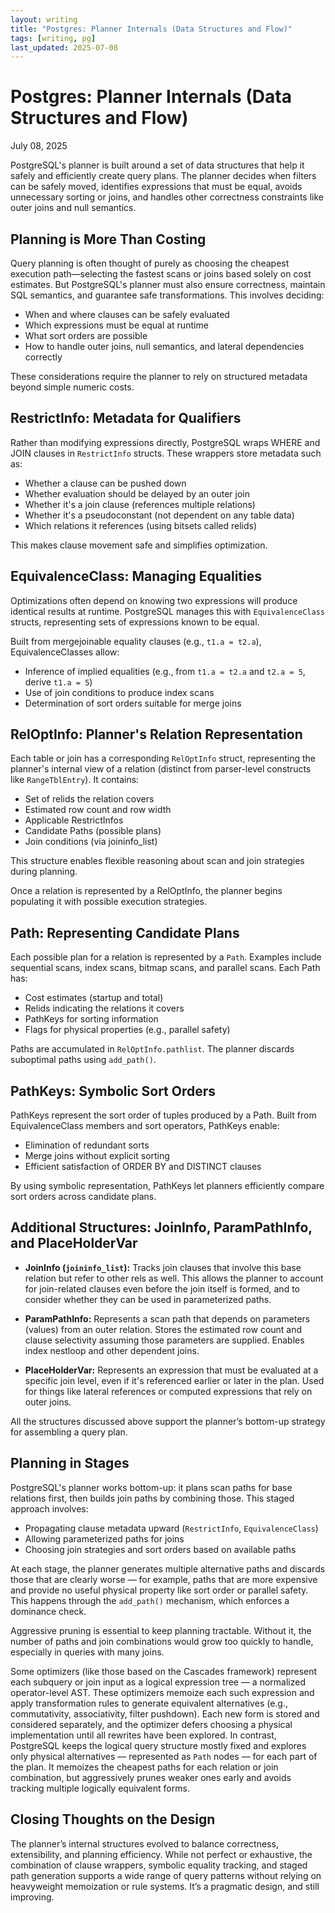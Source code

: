 ```yaml
---
layout: writing
title: "Postgres: Planner Internals (Data Structures and Flow)"
tags: [writing, pg]
last_updated: 2025-07-08
---
```

# Postgres: Planner Internals (Data Structures and Flow)

July 08, 2025

PostgreSQL's planner is built around a set of data structures that help it safely and efficiently create query plans. The planner decides when filters can be safely moved, identifies expressions that must be equal, avoids unnecessary sorting or joins, and handles other correctness constraints like outer joins and null semantics.
## Planning is More Than Costing

Query planning is often thought of purely as choosing the cheapest execution path—selecting the fastest scans or joins based solely on cost estimates. But PostgreSQL's planner must also ensure correctness, maintain SQL semantics, and guarantee safe transformations. This involves deciding:

- When and where clauses can be safely evaluated
- Which expressions must be equal at runtime
- What sort orders are possible
- How to handle outer joins, null semantics, and lateral dependencies correctly

These considerations require the planner to rely on structured metadata beyond simple numeric costs.

## RestrictInfo: Metadata for Qualifiers

Rather than modifying expressions directly, PostgreSQL wraps WHERE and JOIN clauses in `RestrictInfo` structs. These wrappers store metadata such as:

- Whether a clause can be pushed down
- Whether evaluation should be delayed by an outer join
- Whether it's a join clause (references multiple relations)
- Whether it's a pseudoconstant (not dependent on any table data)
- Which relations it references (using bitsets called relids)

This makes clause movement safe and simplifies optimization.

## EquivalenceClass: Managing Equalities

Optimizations often depend on knowing two expressions will produce identical results at runtime. PostgreSQL manages this with `EquivalenceClass` structs, representing sets of expressions known to be equal.

Built from mergejoinable equality clauses (e.g., `t1.a = t2.a`), EquivalenceClasses allow:

- Inference of implied equalities (e.g., from `t1.a = t2.a` and `t2.a = 5`, derive `t1.a = 5`)
- Use of join conditions to produce index scans
- Determination of sort orders suitable for merge joins

## RelOptInfo: Planner's Relation Representation

Each table or join has a corresponding `RelOptInfo` struct, representing the planner's internal view of a relation (distinct from parser-level constructs like `RangeTblEntry`). It contains:

- Set of relids the relation covers
- Estimated row count and row width
- Applicable RestrictInfos
- Candidate Paths (possible plans)
- Join conditions (via joininfo_list)

This structure enables flexible reasoning about scan and join strategies during planning.

Once a relation is represented by a RelOptInfo, the planner begins populating it with possible execution strategies.

## Path: Representing Candidate Plans

Each possible plan for a relation is represented by a `Path`. Examples include sequential scans, index scans, bitmap scans, and parallel scans. Each Path has:

- Cost estimates (startup and total)
- Relids indicating the relations it covers
- PathKeys for sorting information
- Flags for physical properties (e.g., parallel safety)

Paths are accumulated in `RelOptInfo.pathlist`. The planner discards suboptimal paths using `add_path()`.

## PathKeys: Symbolic Sort Orders

PathKeys represent the sort order of tuples produced by a Path. Built from EquivalenceClass members and sort operators, PathKeys enable:

- Elimination of redundant sorts
- Merge joins without explicit sorting
- Efficient satisfaction of ORDER BY and DISTINCT clauses

By using symbolic representation, PathKeys let planners efficiently compare sort orders across candidate plans.

## Additional Structures: JoinInfo, ParamPathInfo, and PlaceHolderVar

- **JoinInfo (`joininfo_list`):** Tracks join clauses that involve this base relation but refer to other rels as well. This allows the planner to account for join-related clauses even before the join itself is formed, and to consider whether they can be used in parameterized paths.

- **ParamPathInfo:** Represents a scan path that depends on parameters (values) from an outer relation. Stores the estimated row count and clause selectivity assuming those parameters are supplied. Enables index nestloop and other dependent joins.

- **PlaceHolderVar:** Represents an expression that must be evaluated at a specific join level, even if it's referenced earlier or later in the plan. Used for things like lateral references or computed expressions that rely on outer joins.

All the structures discussed above support the planner’s bottom-up strategy for assembling a query plan.

## Planning in Stages

PostgreSQL's planner works bottom-up: it plans scan paths for base relations first, then builds join paths by combining those. This staged approach involves:

- Propagating clause metadata upward (`RestrictInfo`, `EquivalenceClass`)
- Allowing parameterized paths for joins
- Choosing join strategies and sort orders based on available paths

At each stage, the planner generates multiple alternative paths and discards those that are clearly worse — for example, paths that are more expensive and provide no useful physical property like sort order or parallel safety. This happens through the `add_path()` mechanism, which enforces a dominance check.

Aggressive pruning is essential to keep planning tractable. Without it, the number of paths and join combinations would grow too quickly to handle, especially in queries with many joins.

Some optimizers (like those based on the Cascades framework) represent each subquery or join input as a logical expression tree — a normalized operator-level AST. These optimizers memoize each such expression and apply transformation rules to generate equivalent alternatives (e.g., commutativity, associativity, filter pushdown). Each new form is stored and considered separately, and the optimizer defers choosing a physical implementation until all rewrites have been explored. In contrast, PostgreSQL keeps the logical query structure mostly fixed and explores only physical alternatives — represented as `Path` nodes — for each part of the plan. It memoizes the cheapest paths for each relation or join combination, but aggressively prunes weaker ones early and avoids tracking multiple logically equivalent forms.

## Closing Thoughts on the Design

The planner’s internal structures evolved to balance correctness, extensibility, and planning efficiency. While not perfect or exhaustive, the combination of clause wrappers, symbolic equality tracking, and staged path generation supports a wide range of query patterns without relying on heavyweight memoization or rule systems. It’s a pragmatic design, and still improving.
